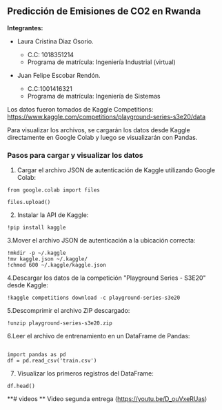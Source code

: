 ## Predicción de Emisiones de CO2 en Rwanda

**Integrantes:**

- Laura Cristina Diaz Osorio.
  - C.C: 1018351214
  - Programa de matrícula: Ingeniería Industrial (virtual)

- Juan Felipe Escobar Rendón.
  - C.C:1001416321
  - Programa de matrícula: Ingeniería de Sistemas

Los datos fueron tomados de Kaggle Competitions:
https://www.kaggle.com/competitions/playground-series-s3e20/data

Para visualizar los archivos, se cargarán los datos desde Kaggle directamente en Google Colab y luego se visualizarán con Pandas.

### Pasos para cargar y visualizar los datos

1. Cargar el archivo JSON de autenticación de Kaggle utilizando Google Colab:
```
from google.colab import files

files.upload()
```
2. Instalar la API de Kaggle:
```
!pip install kaggle
```
3.Mover el archivo JSON de autenticación a la ubicación correcta:
```
!mkdir -p ~/.kaggle
!mv kaggle.json ~/.kaggle/
!chmod 600 ~/.kaggle/kaggle.json
```
4.Descargar los datos de la competición "Playground Series - S3E20" desde Kaggle:
```
!kaggle competitions download -c playground-series-s3e20
```
5.Descomprimir el archivo ZIP descargado:
```
!unzip playground-series-s3e20.zip
```
6.Leer el archivo de entrenamiento en un DataFrame de Pandas:
```

import pandas as pd
df = pd.read_csv('train.csv')
```
7. Visualizar los primeros registros del DataFrame:
```
df.head()
```
**# videos **
Video segunda entrega (https://youtu.be/D_ouVxeRUas)

